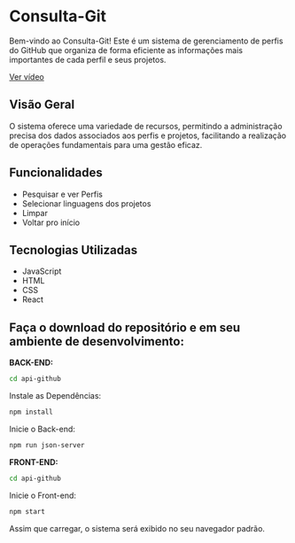 # Consulta-Git

Bem-vindo ao Consulta-Git! Este é um sistema de gerenciamento de perfis do GitHub que organiza de forma eficiente as informações mais importantes de cada perfil e seus projetos.

[Ver vídeo](./videos/Consulta%20git.mp4)

## Visão Geral

O sistema oferece uma variedade de recursos, permitindo a administração precisa dos dados associados aos perfis e projetos, facilitando a realização de operações fundamentais para uma gestão eficaz.

## Funcionalidades

- Pesquisar e ver Perfis
- Selecionar linguagens dos projetos
- Limpar
- Voltar pro início

## Tecnologias Utilizadas

- JavaScript
- HTML
- CSS
- React

## Faça o download do repositório e em seu ambiente de desenvolvimento:

**BACK-END:**

```bash
cd api-github
```

Instale as Dependências:

```bash
npm install
```

Inicie o Back-end:

```bash
npm run json-server
```

**FRONT-END:**

```bash
cd api-github
```

Inicie o Front-end:

```bash
npm start
```

Assim que carregar, o sistema será exibido no seu navegador padrão.
